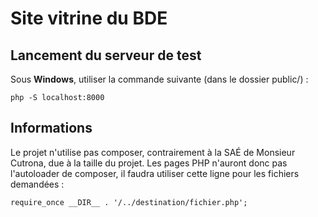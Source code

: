 # Site vitrine du BDE

## Lancement du serveur de test

Sous **Windows**, utiliser la commande suivante (dans le dossier public/) :

    php -S localhost:8000

## Informations

Le projet n'utilise pas composer, contrairement à la SAÉ de Monsieur Cutrona, due à la taille du projet. Les pages PHP
n'auront donc pas l'autoloader de composer, il faudra utiliser cette ligne pour les fichiers demandées :

    require_once __DIR__ . '/../destination/fichier.php';